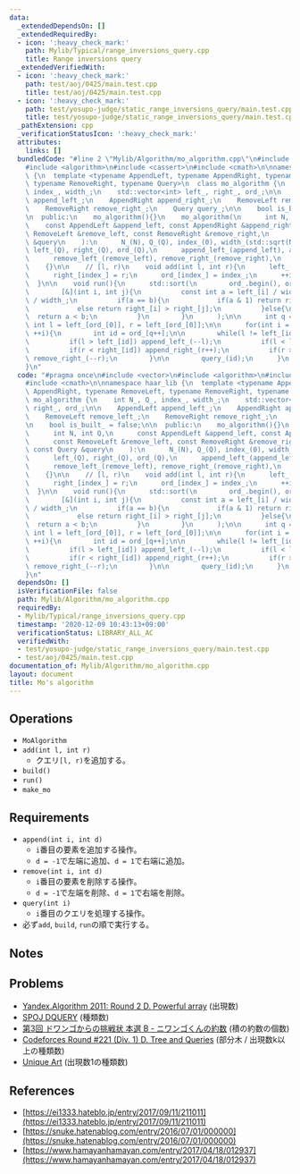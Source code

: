 ```yaml
---
data:
  _extendedDependsOn: []
  _extendedRequiredBy:
  - icon: ':heavy_check_mark:'
    path: Mylib/Typical/range_inversions_query.cpp
    title: Range inversions query
  _extendedVerifiedWith:
  - icon: ':heavy_check_mark:'
    path: test/aoj/0425/main.test.cpp
    title: test/aoj/0425/main.test.cpp
  - icon: ':heavy_check_mark:'
    path: test/yosupo-judge/static_range_inversions_query/main.test.cpp
    title: test/yosupo-judge/static_range_inversions_query/main.test.cpp
  _pathExtension: cpp
  _verificationStatusIcon: ':heavy_check_mark:'
  attributes:
    links: []
  bundledCode: "#line 2 \"Mylib/Algorithm/mo_algorithm.cpp\"\n#include <vector>\n\
    #include <algorithm>\n#include <cassert>\n#include <cmath>\n\nnamespace haar_lib\
    \ {\n  template <typename AppendLeft, typename AppendRight, typename RemoveLeft,\
    \ typename RemoveRight, typename Query>\n  class mo_algorithm {\n    int N_, Q_,\
    \ index_, width_;\n    std::vector<int> left_, right_, ord_;\n\n    AppendLeft\
    \ append_left_;\n    AppendRight append_right_;\n    RemoveLeft remove_left_;\n\
    \    RemoveRight remove_right_;\n    Query query_;\n\n    bool is_built_ = false;\n\
    \n  public:\n    mo_algorithm(){}\n    mo_algorithm(\n      int N, int Q,\n  \
    \    const AppendLeft &append_left, const AppendRight &append_right,\n      const\
    \ RemoveLeft &remove_left, const RemoveRight &remove_right,\n      const Query\
    \ &query\n    ):\n      N_(N), Q_(Q), index_(0), width_(std::sqrt(N)),\n     \
    \ left_(Q), right_(Q), ord_(Q),\n      append_left_(append_left), append_right_(append_right),\n\
    \      remove_left_(remove_left), remove_right_(remove_right),\n      query_(query)\n\
    \    {}\n\n    // [l, r)\n    void add(int l, int r){\n      left_[index_] = l;\n\
    \      right_[index_] = r;\n      ord_[index_] = index_;\n      ++index_;\n  \
    \  }\n\n    void run(){\n      std::sort(\n        ord_.begin(), ord_.end(),\n\
    \        [&](int i, int j){\n          const int a = left_[i] / width_, b = left_[j]\
    \ / width_;\n          if(a == b){\n            if(a & 1) return right_[i] < right_[j];\n\
    \            else return right_[i] > right_[j];\n          }else{\n          \
    \  return a < b;\n          }\n        }\n      );\n\n      int q = 0;\n     \
    \ int l = left_[ord_[0]], r = left_[ord_[0]];\n\n      for(int i = 0; i < Q_;\
    \ ++i){\n        int id = ord_[q++];\n\n        while(l != left_[id] or r != right_[id]){\n\
    \          if(l > left_[id]) append_left_(--l);\n          if(l < left_[id]) remove_left_(l++);\n\
    \          if(r < right_[id]) append_right_(r++);\n          if(r > right_[id])\
    \ remove_right_(--r);\n        }\n\n        query_(id);\n      }\n    }\n  };\n\
    }\n"
  code: "#pragma once\n#include <vector>\n#include <algorithm>\n#include <cassert>\n\
    #include <cmath>\n\nnamespace haar_lib {\n  template <typename AppendLeft, typename\
    \ AppendRight, typename RemoveLeft, typename RemoveRight, typename Query>\n  class\
    \ mo_algorithm {\n    int N_, Q_, index_, width_;\n    std::vector<int> left_,\
    \ right_, ord_;\n\n    AppendLeft append_left_;\n    AppendRight append_right_;\n\
    \    RemoveLeft remove_left_;\n    RemoveRight remove_right_;\n    Query query_;\n\
    \n    bool is_built_ = false;\n\n  public:\n    mo_algorithm(){}\n    mo_algorithm(\n\
    \      int N, int Q,\n      const AppendLeft &append_left, const AppendRight &append_right,\n\
    \      const RemoveLeft &remove_left, const RemoveRight &remove_right,\n     \
    \ const Query &query\n    ):\n      N_(N), Q_(Q), index_(0), width_(std::sqrt(N)),\n\
    \      left_(Q), right_(Q), ord_(Q),\n      append_left_(append_left), append_right_(append_right),\n\
    \      remove_left_(remove_left), remove_right_(remove_right),\n      query_(query)\n\
    \    {}\n\n    // [l, r)\n    void add(int l, int r){\n      left_[index_] = l;\n\
    \      right_[index_] = r;\n      ord_[index_] = index_;\n      ++index_;\n  \
    \  }\n\n    void run(){\n      std::sort(\n        ord_.begin(), ord_.end(),\n\
    \        [&](int i, int j){\n          const int a = left_[i] / width_, b = left_[j]\
    \ / width_;\n          if(a == b){\n            if(a & 1) return right_[i] < right_[j];\n\
    \            else return right_[i] > right_[j];\n          }else{\n          \
    \  return a < b;\n          }\n        }\n      );\n\n      int q = 0;\n     \
    \ int l = left_[ord_[0]], r = left_[ord_[0]];\n\n      for(int i = 0; i < Q_;\
    \ ++i){\n        int id = ord_[q++];\n\n        while(l != left_[id] or r != right_[id]){\n\
    \          if(l > left_[id]) append_left_(--l);\n          if(l < left_[id]) remove_left_(l++);\n\
    \          if(r < right_[id]) append_right_(r++);\n          if(r > right_[id])\
    \ remove_right_(--r);\n        }\n\n        query_(id);\n      }\n    }\n  };\n\
    }\n"
  dependsOn: []
  isVerificationFile: false
  path: Mylib/Algorithm/mo_algorithm.cpp
  requiredBy:
  - Mylib/Typical/range_inversions_query.cpp
  timestamp: '2020-12-09 10:43:13+09:00'
  verificationStatus: LIBRARY_ALL_AC
  verifiedWith:
  - test/yosupo-judge/static_range_inversions_query/main.test.cpp
  - test/aoj/0425/main.test.cpp
documentation_of: Mylib/Algorithm/mo_algorithm.cpp
layout: document
title: Mo's algorithm
---
```


## Operations

- `MoAlgorithm`
- `add(int l, int r)`
	- クエリ`[l, r)`を追加する。
- `build()`
- `run()`
- `make_mo`

## Requirements

- `append(int i, int d)`
	- `i`番目の要素を追加する操作。
    - `d = -1`で左端に追加、`d = 1`で右端に追加。
- `remove(int i, int d)`
	- `i`番目の要素を削除する操作。
    - `d = -1`で左端を削除、`d = 1`で右端を削除。
- `query(int i)`
	- `i`番目のクエリを処理する操作。
- 必ず`add`, `build`, `run`の順で実行する。

## Notes

## Problems

- [Yandex.Algorithm 2011: Round 2 D. Powerful array](https://codeforces.com/contest/86/problem/D) (出現数)
- [SPOJ DQUERY](https://www.spoj.com/problems/DQUERY/) (種類数)
- [第3回 ドワンゴからの挑戦状 本選 B - ニワンゴくんの約数](https://atcoder.jp/contests/dwacon2017-honsen/tasks/dwango2017final_b) (積の約数の個数)
- [Codeforces Round #221 (Div. 1) D. Tree and Queries](https://codeforces.com/contest/375/problem/D) (部分木 / 出現数k以上の種類数)
- [Unique Art](https://www.hackerrank.com/contests/university-codesprint-4/challenges/unique-art/problem) (出現数1の種類数)

## References

- [https://ei1333.hateblo.jp/entry/2017/09/11/211011](https://ei1333.hateblo.jp/entry/2017/09/11/211011)
- [https://snuke.hatenablog.com/entry/2016/07/01/000000](https://snuke.hatenablog.com/entry/2016/07/01/000000)
- [https://www.hamayanhamayan.com/entry/2017/04/18/012937](https://www.hamayanhamayan.com/entry/2017/04/18/012937)
